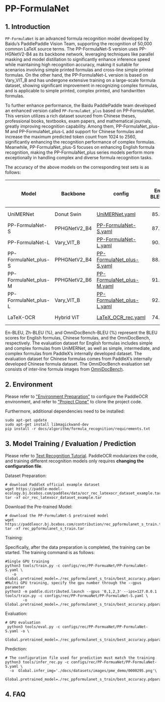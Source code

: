 # PP-FormulaNet

## 1. Introduction


`PP-FormulaNet` is an advanced formula recognition model developed by Baidu’s PaddlePaddle Vision Team, supporting the recognition of 50,000 common LaTeX source terms. The PP-FormulaNet-S version uses PP-HGNetV2-B4 as its backbone network, leveraging techniques like parallel masking and model distillation to significantly enhance inference speed while maintaining high recognition accuracy, making it suitable for scenarios involving simple printed formulas and cross-line simple printed formulas. On the other hand, the PP-FormulaNet-L version is based on Vary_VIT_B and has undergone extensive training on a large-scale formula dataset, showing significant improvement in recognizing complex formulas, and is applicable to simple printed, complex printed, and handwritten formulas.

To further enhance performance, the Baidu PaddlePaddle team developed an enhanced version called `PP-FormulaNet_plus` based on PP-FormulaNet. This version utilizes a rich dataset sourced from Chinese theses, professional books, textbooks, exam papers, and mathematical journals, greatly improving recognition capability. Among them, PP-FormulaNet_plus-M and PP-FormulaNet_plus-L add support for Chinese formulas and increase the maximum predicted token count from 1024 to 2560, significantly enhancing the recognition performance of complex formulas. Meanwhile, PP-FormulaNet_plus-S focuses on enhancing English formula recognition, making the PP-FormulaNet_plus series models perform more exceptionally in handling complex and diverse formula recognition tasks.

The accuracy of the above models on the corresponding test sets is as follows:

| Model           | Backbone       | config                  | En-<br/>BLEU↑ |Zh-<br/>BLEU(%)↑ |OmniDocBench-<br/>BLEU(%)↑  | GPU Inference Time (ms)| Download link |
|-----------|--------|----------------------------------------|:----------------:|:---------:|:-----------------:|:--------------:|:--------------:|
| UniMERNet | Donut Swin | [UniMERNet.yaml](../../../configs/rec/UniMERNet.yaml) |     85.91  |   43.50       | 67.75 | 2266.96 | [trained model](https://paddleocr.bj.bcebos.com/contribution/rec_unimernet_train.tar)|
| PP-FormulaNet-S | PPHGNetV2_B4 | [PP-FormulaNet-S.yaml](../../../configs/rec/PP-FormuaNet/PP-FormulaNet-S.yaml) |   87.00   |   45.71   | 59.57| 202.25 |[trained model](https://paddleocr.bj.bcebos.com/contribution/rec_ppformulanet_s_train.tar)|
| PP-FormulaNet-L | Vary_VIT_B | [PP-FormulaNet-L.yaml](../../../configs/rec/PP-FormuaNet/PP-FormulaNet-L.yaml) |    90.36   |    45.78       | 64.81  | 1976.52  |[trained model](https://paddleocr.bj.bcebos.com/contribution/rec_ppformulanet_l_train.tar )|
| PP-FormulaNet_plus-S | PPHGNetV2_B4 | [PP-FormulaNet_plus-S.yaml](../../../configs/rec/PP-FormuaNet/PP-FormulaNet_plus-S.yaml) |     88.71   |     53.32       | 70.54  |     	191.69  |[trained model](https://paddleocr.bj.bcebos.com/contribution/rec_ppformulanet_plus_s_train.tar )|
| PP-FormulaNet_plus-M | PPHGNetV2_B6 | [PP-FormulaNet_plus-M.yaml](../../../configs/rec/PP-FormuaNet/PP-FormulaNet_plus-M.yaml) |     91.45   |     89.76       | 	72.07  |     	1301.56    |[trained model](https://paddleocr.bj.bcebos.com/contribution/rec_ppformulanet_plus_m_train.tar )|
| PP-FormulaNet_plus-L | Vary_VIT_B | [PP-FormulaNet_plus-L.yaml](../../../configs/rec/PP-FormuaNet/PP-FormulaNet_plus-L.yaml) |     92.22   |     90.64       | 	72.45  |     1745.25    |[trained model](https://paddleocr.bj.bcebos.com/contribution/rec_ppformulanet_plus_l_train.tar )|
| LaTeX-OCR | Hybrid ViT |[LaTeX_OCR_rec.yaml](https://github.com/PaddlePaddle/PaddleOCR/blob/main/configs/rec/LaTeX_OCR_rec.yaml)|   74.55   |       39.96        | 47.59| 	1244.61   |[trained model](https://paddleocr.bj.bcebos.com/contribution/rec_latex_ocr_train.tar)|


En-BLEU, Zh-BLEU (%), and OmniDocBench-BLEU (%) represent the BLEU scores for English formulas, Chinese formulas, and the OmniDocBench, respectively. The evaluation dataset for English formulas includes simple and complex formulas from UniMERNet, as well as simple, intermediate, and complex formulas from PaddleX’s internally developed dataset. The evaluation dataset for Chinese formulas comes from PaddleX’s internally developed Chinese formula dataset. The OmniDocBench evaluation set consists of inter-line formula images from  [OmniDocBench](https://github.com/opendatalab/OmniDocBench).


## 2. Environment
Please refer to ["Environment Preparation"](../../ppocr/environment.en.md) to configure the PaddleOCR environment, and refer to ["Project Clone"](../../ppocr/blog/clone.en.md) to clone the project code.

Furthermore, additional dependencies need to be installed:
```shell
sudo apt-get update
sudo apt-get install libmagickwand-dev
pip install -r docs/algorithm/formula_recognition/requirements.txt
```

## 3. Model Training / Evaluation / Prediction

Please refer to [Text Recognition Tutorial](../../ppocr/model_train/recognition.en.md). PaddleOCR modularizes the code, and training different recognition models only requires **changing the configuration file**.


Dataset Preparation:

```shell
# download PaddleX official example dataset
wget https://paddle-model-ecology.bj.bcebos.com/paddlex/data/ocr_rec_latexocr_dataset_example.tar
tar -xf ocr_rec_latexocr_dataset_example.tar
```

Download the Pre-trained Model:

```shell
# download the PP-FormulaNet-S pretrained model
wget https://paddleocr.bj.bcebos.com/contribution/rec_ppformulanet_s_train.tar 
tar -xf rec_ppformulanet_s_train.tar
```

Training:

Specifically, after the data preparation is completed, the training can be started. The training command is as follows:

```shell
#Single GPU training 
python3 tools/train.py -c configs/rec/PP-FormuaNet/PP-FormulaNet-S.yaml \
   -o Global.pretrained_model=./rec_ppformulanet_s_train/best_accuracy.pdparams
#Multi GPU training, specify the gpu number through the --gpus parameter
python3 -m paddle.distributed.launch --gpus '0,1,2,3' --ips=127.0.0.1   tools/train.py -c configs/rec/PP-FormuaNet/PP-FormulaNet-S.yaml \
        -o Global.pretrained_model=./rec_ppformulanet_s_train/best_accuracy.pdparams
```

Evaluation:

```shell
# GPU evaluation
 python3 tools/eval.py -c configs/rec/PP-FormuaNet/PP-FormulaNet-S.yaml -o \
 Global.pretrained_model=./rec_ppformulanet_s_train/best_accuracy.pdparams
```

Prediction:

```shell
# The configuration file used for prediction must match the training
python3 tools/infer_rec.py -c configs/rec/PP-FormuaNet/PP-FormulaNet-S.yaml \
  -o  Global.infer_img='./docs/datasets/images/pme_demo/0000295.png'\
   Global.pretrained_model=./rec_ppformulanet_s_train/best_accuracy.pdparams
```

## 4. FAQ
